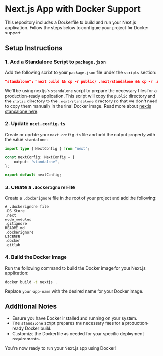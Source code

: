 # Next.js App with Docker Support

This repository includes a Dockerfile to build and run your Next.js application. Follow the steps below to configure
your project for Docker support.

## Setup Instructions

### 1. Add a Standalone Script to `package.json`

Add the following script to your `package.json` file under the `scripts` section:

```json
"standalone": "next build && cp -r public/ .next/standalone && cp -r .next/static .next/standalone/.next",
```

We'll be using nextjs's `standalone` script to prepare the necessary files for a production-ready application. This
script will copy the `public` directory and the `static` directory to the `.next/standalone` directory so that we don't
need to copy them manually in the final Docker image. Read more about
[nextjs standalone here](https://nextjs.org/docs/pages/api-reference/next-config-js/output).

### 2. Update `next.config.ts`

Create or update your `next.config.ts` file and add the output property with the value `standalone`:

```typescript
import type { NextConfig } from "next";

const nextConfig: NextConfig = {
    output: "standalone",
};

export default nextConfig;
```

### 3. Create a `.dockerignore` File

Create a `.dockerignore` file in the root of your project and add the following:

```
# .dockerignore file
.DS_Store
.next
node_modules
.gitignore
README.md
.dockerignore
LICENSE
.docker
.gitlab
```

### 4. Build the Docker Image

Run the following command to build the Docker image for your Next.js application:

```bash
docker build -t nextjs .
```

Replace `your-app-name` with the desired name for your Docker image.

## Additional Notes

-   Ensure you have Docker installed and running on your system.
-   The `standalone` script prepares the necessary files for a production-ready Docker build.
-   Customize the Dockerfile as needed for your specific deployment requirements.

You're now ready to run your Next.js app using Docker!
